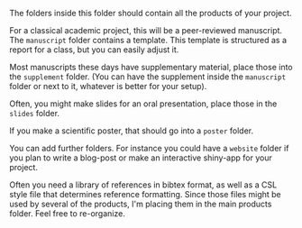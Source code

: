 The folders inside this folder should contain all the products of your project.

For a classical academic project, this will be a peer-reviewed manuscript. 
The `manuscript` folder contains a template. This template is structured as a report for a class, but you can easily adjust it.

Most manuscripts these days have supplementary material, place those into the `supplement` folder. (You can have the supplement inside the `manuscript` folder or next to it, whatever is better for your setup).

Often, you might make slides for an oral presentation, place those in the `slides` folder. 

If you make a scientific poster, that should go into a `poster` folder. 

You can add further folders. For instance you could have a `website` folder if you plan to write a blog-post or make an interactive shiny-app for your project.  

Often you need a library of references in bibtex format, as well as a CSL style file that determines reference formatting. Since those files might be used by several of the products, I'm placing them in the main products folder. Feel free to re-organize.
